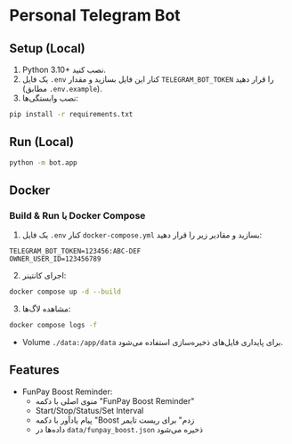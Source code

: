 # Personal Telegram Bot

## Setup (Local)
1. Python 3.10+ نصب کنید.
2. یک فایل `.env` کنار این فایل بسازید و مقدار `TELEGRAM_BOT_TOKEN` را قرار دهید (مطابق `.env.example`).
3. نصب وابستگی‌ها:

```bash
pip install -r requirements.txt
```

## Run (Local)

```bash
python -m bot.app
```

## Docker

### Build & Run با Docker Compose
1. یک فایل `.env` کنار `docker-compose.yml` بسازید و مقادیر زیر را قرار دهید:

```
TELEGRAM_BOT_TOKEN=123456:ABC-DEF
OWNER_USER_ID=123456789
```

2. اجرای کانتینر:

```bash
docker compose up -d --build
```

3. مشاهده لاگ‌ها:

```bash
docker compose logs -f
```

- Volume `./data:/app/data` برای پایداری فایل‌های ذخیره‌سازی استفاده می‌شود.

## Features
- FunPay Boost Reminder:
  - منوی اصلی با دکمه "FunPay Boost Reminder"
  - Start/Stop/Status/Set Interval
  - پیام یادآور با دکمه "Boost زدم" برای ریست تایمر
  - داده‌ها در `data/funpay_boost.json` ذخیره می‌شود
